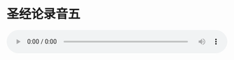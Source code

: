# 圣经论录音五

<audio style="width: 100%;" preload="false" controls controlslist="nodownload"><source src="http://file.simai.life/audio/mp3/old/27370.mp3" type="audio/mpeg">Your browser does not support the audio element.</audio>


